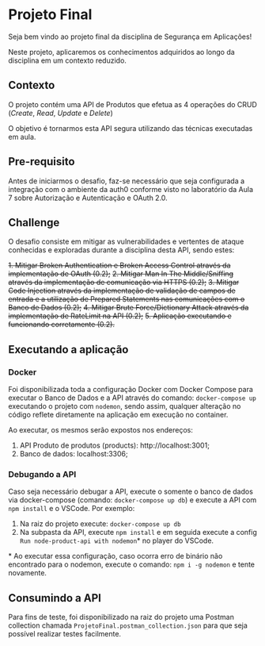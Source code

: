 # Projeto Final

Seja bem vindo ao projeto final da disciplina de Segurança em Aplicações!

Neste projeto, aplicaremos os conhecimentos adquiridos ao longo da disciplina em um contexto reduzido.

## Contexto

O projeto contém uma API de Produtos que efetua as 4 operações do CRUD (_Create_, _Read_, _Update_ e _Delete_)

O objetivo é tornarmos esta API segura utilizando das técnicas executadas em aula.

## Pre-requisito

Antes de iniciarmos o desafio, faz-se necessário que seja configurada a integração com o ambiente da auth0 conforme visto no laboratório da Aula 7 sobre Autorização e Autenticação e OAuth 2.0.

## Challenge

O desafio consiste em mitigar as vulnerabilidades e vertentes de ataque conhecidas e exploradas durante a disciplina desta API, sendo estes:

<s>1. Mitigar Broken Authentication e Broken Access Control através da implementação de OAuth (0.2);</s>
<s>2. Mitigar Man In The Middle/Sniffing através da implementação de comunicação via HTTPS (0.2);</s>
<s>3. Mitigar Code Injection através da implementação de validação de campos de entrada e a utilização de Prepared Statements nas comunicações com o Banco de Dados (0.2);</s>
<s>4. Mitigar Brute Force/Dictionary Attack através da implementação de RateLimit na API (0.2);</s>
<s>5. Aplicação executando e funcionando corretamente (0.2).</s>

## Executando a aplicação

### Docker

Foi disponibilizada toda a configuração Docker com Docker Compose para executar o Banco de Dados e a API através do comando: `docker-compose up` executando o projeto com `nodemon`, sendo assim, qualquer alteração no código reflete diretamente na aplicação em execução no container.

Ao executar, os mesmos serão expostos nos endereços:

1. API Produto de produtos (products): http://localhost:3001;
2. Banco de dados: localhost:3306;

### Debugando a API

Caso seja necessário debugar a API, execute o somente o banco de dados via docker-compose (comando: `docker-compose up db`) e execute a API com `npm install` e o VSCode. Por exemplo:

1. Na raiz do projeto execute: `docker-compose up db`
2. Na subpasta da API, execute `npm install` e em seguida execute a config `Run node-product-api with nodemon`\* no player do VSCode.

\* Ao executar essa configuração, caso ocorra erro de binário não encontrado para o nodemon, execute o comando: `npm i -g nodemon` e tente novamente.

## Consumindo a API

Para fins de teste, foi disponibilizado na raiz do projeto uma Postman collection chamada `ProjetoFinal.postman_collection.json` para que seja possível realizar testes facilmente.
